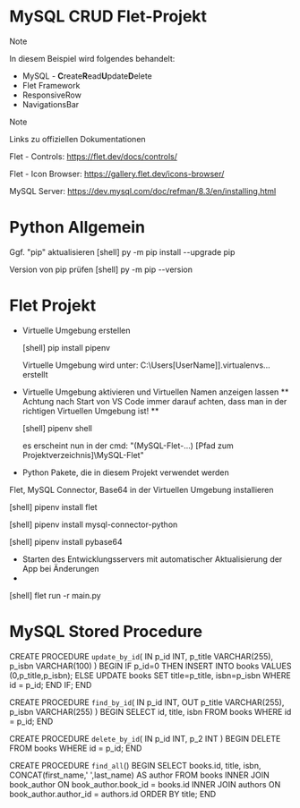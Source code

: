 # MySQL CRUD Flet-Projekt

> [!NOTE]
> In diesem Beispiel wird folgendes behandelt:
> - MySQL - **C**reate**R**ead**U**pdate**D**elete
> - Flet Framework
> - ResponsiveRow
> - NavigationsBar


> [!NOTE]
> Links zu offiziellen Dokumentationen
>
> Flet - Controls:		https://flet.dev/docs/controls/
>
> Flet - Icon Browser:	https://gallery.flet.dev/icons-browser/
>
> MySQL Server:			https://dev.mysql.com/doc/refman/8.3/en/installing.html

 
# Python Allgemein

Ggf. "pip" aktualisieren
[shell] py -m pip install --upgrade pip

Version von pip prüfen
[shell] py -m pip --version


# Flet Projekt

* Virtuelle Umgebung erstellen
  
  [shell] pip install pipenv

  Virtuelle Umgebung wird unter: C:\Users\[UserName]]\.virtualenvs\... erstellt

* Virtuelle Umgebung aktivieren und Virtuellen Namen anzeigen lassen
  ** Achtung nach Start von VS Code immer darauf achten, dass man in der richtigen Virtuellen Umgebung ist! **

  [shell] pipenv shell

  es erscheint nun in der cmd: "(MySQL-Flet-...) [Pfad zum Projektverzeichnis]\MySQL-Flet"

* Python Pakete, die in diesem Projekt verwendet werden

Flet, MySQL Connector, Base64 in der Virtuellen Umgebung installieren

[shell] pipenv install flet

[shell] pipenv install mysql-connector-python

[shell] pipenv install pybase64


* Starten des Entwicklungsservers mit automatischer Aktualisierung der App bei Änderungen
* 
[shell] flet run -r main.py

<!--
Allgemeines zu git
==================
https://boolie.org/git-github-anfaenger-tutorial/
-->

# MySQL Stored Procedure


CREATE PROCEDURE `update_by_id`(
	IN p_id INT, p_title VARCHAR(255), p_isbn VARCHAR(100)
)
BEGIN
    IF p_id=0 THEN
		INSERT INTO books VALUES (0,p_title,p_isbn);
    ELSE
		UPDATE books SET title=p_title, isbn=p_isbn
		WHERE id = p_id;
	END IF;
END

CREATE PROCEDURE `find_by_id`(
	IN p_id INT,
    OUT  p_title VARCHAR(255), p_isbn VARCHAR(255)
)
BEGIN
	SELECT 
			id,
			title, 
			isbn
	FROM books 
	WHERE id = p_id;
END

CREATE PROCEDURE `delete_by_id`(
	IN p_id INT, p_2 INT
)
BEGIN
	DELETE FROM books
	WHERE id = p_id;
END

CREATE PROCEDURE `find_all`()
BEGIN
	SELECT 
		books.id,
		title, 
		isbn, 
        CONCAT(first_name,' ',last_name) AS author
	FROM books
	INNER JOIN book_author 
		ON book_author.book_id =  books.id
	INNER JOIN authors
		ON book_author.author_id = authors.id
	ORDER BY title;
END
